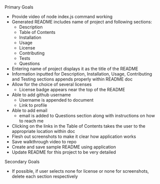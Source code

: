 Primary Goals

- Provide video of node index.js command working
- Generated README includes name of project and following sections:
  - Description
  - Table of Contents
  - Installation
  - Usage
  - License
  - Contributing
  - Tests
  - Questions
- Entering name of project displays it as the title of the README
- Information inputted for Description, Installation, Usage, Contributing and Testing sections appends properly within README doc
- Allow for the choice of several licenses
  - License badge appears near the top of the README
- Able to add github username
  - Username is appended to document
  - Link to profile
- Able to add email
  - email is added to Questions section along with instructions on how to reach me
- Clicking on the links in the Table of Contents takes the user to the appropriate location within doc
- Flesh out screenshots to make it clear how application works
- Save walkthrough video to repo
- Create and save sample README using application
- Update README for this project to be very detailed

Secondary Goals

- If possible, if user selects none for license or none for screenshots, delete each section respectively
